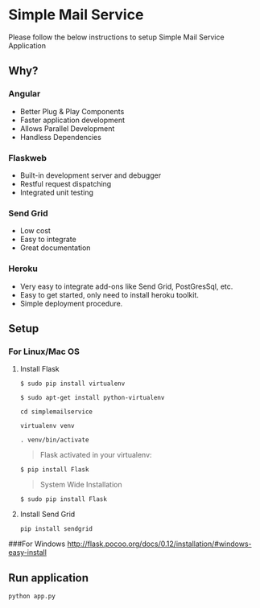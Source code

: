 # Simple Mail Service
Please follow the below instructions to setup Simple Mail Service Application

## Why?
   ### Angular
   - Better Plug & Play Components
   - Faster application development
   - Allows Parallel Development
   - Handless Dependencies
   ### Flaskweb
   - Built-in development server and debugger
   - Restful request dispatching
   - Integrated unit testing
   ### Send Grid
   - Low cost
   - Easy to integrate
   - Great documentation
   ### Heroku
   - Very easy to integrate add-ons like Send Grid, PostGresSql, etc.
   - Easy to get started, only need to install heroku toolkit.
   - Simple deployment procedure. 
## Setup 
### For Linux/Mac OS 
   1. Install Flask 
      ```   
      $ sudo pip install virtualenv
      ```
      ```
      $ sudo apt-get install python-virtualenv
      ```
      ```
      cd simplemailservice
      ```
      ```
      virtualenv venv
      ```
      ```
      . venv/bin/activate
      ```
      > Flask activated in your virtualenv:
      ```
      $ pip install Flask
      ```
      > System Wide Installation
      ```
      $ sudo pip install Flask
      ```
   2. Install Send Grid
      ```
      pip install sendgrid
      ```
###For Windows http://flask.pocoo.org/docs/0.12/installation/#windows-easy-install
## Run application
   `python app.py`
